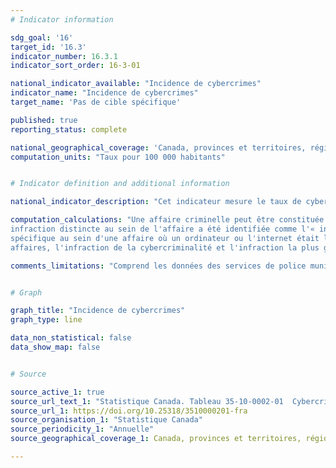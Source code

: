 ```yaml
---
# Indicator information

sdg_goal: '16'
target_id: '16.3'
indicator_number: 16.3.1
indicator_sort_order: 16-3-01

national_indicator_available: "Incidence de cybercrimes"
indicator_name: "Incidence de cybercrimes"
target_name: 'Pas de cible spécifique'

published: true
reporting_status: complete

national_geographical_coverage: 'Canada, provinces et territoires, régions métropolitaines de recensement'
computation_units: "Taux pour 100 000 habitants"


# Indicator definition and additional information

national_indicator_description: "Cet indicateur mesure le taux de cybercrimes pour 100 000 habitants."

computation_calculations: "Une affaire criminelle peut être constituée de plusieurs infractions de la loi. Pour l'analyse des infractions reliées à la cybercriminalité, une 
infraction distincte au sein de l'affaire a été identifiée comme l'« infraction de la cybercriminalité ». L'infraction de cybercriminalité représente l'infraction 
spécifique au sein d'une affaire où un ordinateur ou l'internet était la cible du crime, ou l'instrument utilisé pour commettre le crime. Pour la majorité des 
affaires, l'infraction de la cybercriminalité et l'infraction la plus grave étaient pareilles."

comments_limitations: "Comprend les données des services de police municipaux et provinciaux ainsi que de la Gendarmerie royale du Canada (GRC), lesquels desservaient 99.6 % de la population canadienne. Avant 2020, le nombre de cybercrimes est sous-estimé car certains services de police n’ont pas été en mesure de déclarer l’indicateur de cybercriminalité pour toutes les années. Les données sur les cybercrimes de la force policière de Saint John pour 2021 et 2022 représentent des incidents qui sont seulement des cybercrimes présumés et elles doivent être interprétées avec prudence. Les données sur la cybercriminalité du service de police de Calgary pour 2017-2022 représentent des incidents qui sont seulement des cybercrimes présumés et elles devraient être interpétées avec prudence."


# Graph

graph_title: "Incidence de cybercrimes"
graph_type: line

data_non_statistical: false
data_show_map: false


# Source

source_active_1: true
source_url_text_1: "Statistique Canada. Tableau 35-10-0002-01  Cybercrimes déclarés par la police, nombre d'affaires et taux pour 100 000 habitants, Canada, provinces, territoires, régions métropolitaines de recensement et Police militaire des Forces canadiennes"
source_url_1: https://doi.org/10.25318/3510000201-fra
source_organisation_1: "Statistique Canada"
source_periodicity_1: "Annuelle"
source_geographical_coverage_1: Canada, provinces et territoires, régions métropolitaines de recensement

---
```

